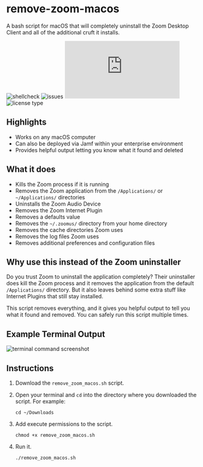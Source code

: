 # remove-zoom-macos

A bash script for macOS that will completely uninstall the Zoom Desktop Client and all of the additional cruft it installs.

![shellcheck](https://img.shields.io/badge/shellcheck-pass-brightgreen "ShellCheck") ![issues](https://img.shields.io/github/issues/kris-anderson/remove-zoom-macos "Issues") ![script size](https://img.shields.io/github/size/kris-anderson/remove-zoom-macos/remove_zoom_macos.sh "Script Size") ![license type](https://img.shields.io/github/license/kris-anderson/remove-zoom-macos "License Type")

## Highlights

* Works on any macOS computer
* Can also be deployed via Jamf within your enterprise environment
* Provides helpful output letting you know what it found and deleted

## What it does

* Kills the Zoom process if it is running
* Removes the Zoom application from the `/Applications/` or `~/Applications/` directories
* Uninstalls the Zoom Audio Device
* Removes the Zoom Internet Plugin
* Removes a defaults value
* Removes the `~/.zoomus/` directory from your home directory
* Removes the cache directories Zoom uses
* Removes the log files Zoom uses
* Removes additional preferences and configuration files

## Why use this instead of the Zoom uninstaller

Do you trust Zoom to uninstall the application completely? Their uninstaller does kill the Zoom process and it removes the application from the default `/Applications/` directory. But it also leaves behind some extra stuff like Internet Plugins that still stay installed.

This script removes everything, and it gives you helpful output to tell you what it found and removed. You can safely run this script multiple times.

## Example Terminal Output

![terminal command screenshot](https://remove-zoom-macos.s3-us-west-2.amazonaws.com/images/terminal_screenshot_light.jpg "Terminal Screenshot Light Theme")

## Instructions

1. Download the `remove_zoom_macos.sh` script.

2. Open your terminal and `cd` into the directory where you downloaded the script. For example:

    ```shell
    cd ~/Downloads
    ```

3. Add execute permissions to the script.

    ```shell
    chmod +x remove_zoom_macos.sh
    ```

4. Run it.

    ```shell
    ./remove_zoom_macos.sh
    ```
